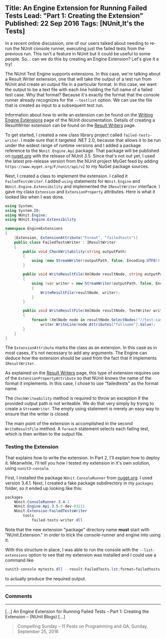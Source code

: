 Title: An Engine Extension for Running Failed Tests
Lead: "Part 1: Creating the Extension"
Published: 22 Sep 2016
Tags: [NUnit,It's the Tests]
---
In a recent online discussion, one of our users talked about needing to re-run the NUnit console runner, executing just the failed tests from the previous run. This isn't a feature in NUnit but it could be useful to some people. So... can we do this by creating an Engine Extension? Let's give it a try!

The NUnit Test Engine supports extensions. In this case, we're talking about a Result Writer extension, one that will take the output of a test run from NUnit and create an output file in a particular format. In this case, we want the output to be a text file with each line holding the full name of a failed test case. Why that format? Because it's exactly the format that the console runner already recognizes for the `--testlist` option. We can use the file that is created as input to a subsequent test run.

Information about how to write an extension can be found on the [Writing Engine Extensions](https://github.com/nunit/docs/wiki/Writing-Engine-Extensions) page of the NUnit documentation. Details of creating a ResultWriter extension can be found on the [Result Writers](https://github.com/nunit/docs/wiki/Result-Writers) page.

To get started, I created a new class library project called `failed-tests-writer`. I made sure that it targeted .NET 2.0, because that allows it to be run under the widest range of runtime versions and I added a package reference to the `NUnit.Engine.Api` package. That package will be published on <a href="http://nuget.org">nuget.org</a> with the release of NUnit 3.5. Since that's not out yet, I used the latest pre-release version from the NUnit project MyGet feed by adding `https://www.myget.org/F/nunit/api/v2` to my NuGet package sources.

Next, I created a class to implement the extension. I called it `FailedTestsWriter`. I added `using` statements for `NUnit.Engine` and `NUnit.Engine.Extensibility` and implemented the `IResultWriter` interface. I gave my class `Extension` and `ExtensionProperty` attributes. Here is what it looked like when I was done.

```csharp
using System;
using System.IO;
using NUnit.Engine;
using NUnit.Engine.Extensibility

namespace EngineExtensions
{
    [Extension, ExtensionAttribute("Format", "failedtests")]
    public class FailedTestsWriter : IResultWriter
    {
        public void CheckWritability(string outputPath)
        {
            using (new StreamWriter(outputPath, false, Encoding.UTF8)) { }
        }

        public void WriteResultFile(XmlNode resultNode, string outputPath)
        {
            using (var writer = new StreamWriter(outputPath, false, Encoding.UTF8))
            {
                WriteResultFile(resultNode, writer);
            }
        }

        public void WriteResultFile(XmlNode resultNode, TextWriter writer)
        {
            foreach (XmlNode node in resultNode.SelectNodes("//test-case[@result='Failed']")) // (3)
                writer.WriteLine(node.Attributes["fullname"].Value);
        }
    }
}
```

The `ExtensionAttribute` marks the class as an extension. In this case as in most cases, it's not necessary to add any arguments. The Engine can deduce how the extension should be used from the fact that it implements `IResultWriter`.

As explained on the [Result Writers](https://github.com/nunit/docs/wiki/Result-Writers) page, this type of extension requires use of the `ExtensionPropertyAttribute` so that NUnit knows the name of the format it implements. In this case, I chose to use "failedtests" as the format name.

The `CheckWriteability` method is required to throw an exception if the provided output path is not writeable. We do that very simply by trying to create a `StreamWriter`. The empty using statement is merely an easy way to ensure that the writer is closed.

The main point of the extension is accomplished in the second `WriteResultFile` method. A `foreach` statement selects each failing test, which is then written to the output file.

### Testing the Extension

That explains how to write the extension. In Part 2, I'll explain how to deploy it. Meanwhile, I'll tell you how I tested my extension in it's own solution, using `nunit3-console`.

First, I installed the package <code>NUnit.ConsoleRunner</code> from <a href="http://nuget.org">nuget.org</a>. I used version 3.4.1. Next, I created a fake package subdirectory in my <code>packages</code> folder, so it ended up looking like this:

```csharp
packages
    NUnit.ConsoleRunner.3.4.1
    NUnit.Engine.Api.3.5.0-dev-03211
    NUnit.Extension.FailedTestsWriter
        tools
            failed-tests-writer.dll
```

Note that the new extension "package" directory name **must** start with "NUnit.Extension." in order to trick the console-runner and engine into using it.

With this structure in place, I was able to run the console with the <code>--list-extensions</code> option to see that my extension was installed and I could use a command like

```csharp
nunit3-console mytests.dll --result:FailedTests.lst;format=failedtests
```

to actually produce the required output.

---

### Comments

---

[&#8230;] An Engine Extension for Running Failed Tests – Part 1: Creating the Extension &#8211; (NUnit Blogs) [&#8230;]
>Compelling Sunday – 11 Posts on Programming and QA, Sunday, September 25, 2016
